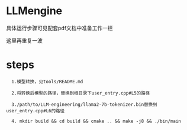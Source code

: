 # LLMengine
具体运行步骤可见配套pdf文档中准备工作一栏

这里再重复一波

# steps
```
  1.模型转换，见tools/README.md

  2.将转换后模型的路径，替换到根目录下user_entry.cpp#L5的路径

  3./path/to/LLM-engineering/llama2-7b-tokenizer.bin替换到user_entry.cpp#L6的路径

  4. mkdir build && cd build && cmake .. && make -j8 && ./bin/main
```

